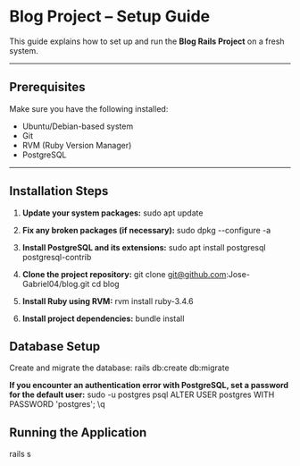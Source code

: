 # Blog Project – Setup Guide

This guide explains how to set up and run the **Blog Rails Project** on a fresh system.

---

## Prerequisites

Make sure you have the following installed:

- Ubuntu/Debian-based system
- Git
- RVM (Ruby Version Manager)
- PostgreSQL

---

## Installation Steps

1. **Update your system packages:**
  sudo apt update

2. **Fix any broken packages (if necessary):**
  sudo dpkg --configure -a

3. **Install PostgreSQL and its extensions:**
  sudo apt install postgresql postgresql-contrib

4. **Clone the project repository:**
  git clone git@github.com:Jose-Gabriel04/blog.git
  cd blog

5. **Install Ruby using RVM:**
  rvm install ruby-3.4.6

6. **Install project dependencies:**
  bundle install

## Database Setup

Create and migrate the database:
  rails db:create db:migrate

**If you encounter an authentication error with PostgreSQL, set a password for the default user:**
  sudo -u postgres psql
  ALTER USER postgres WITH PASSWORD 'postgres';
  \q

## Running the Application
  rails s